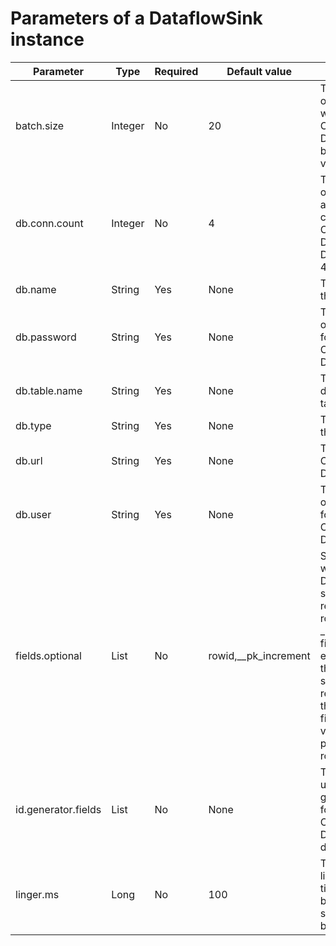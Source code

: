 # Parameters of a DataflowSink instance

|      Parameter      |  Type   | Required |    Default value     |                                                                                          Description                                                                                          |
|---------------------|---------|----------|----------------------|-----------------------------------------------------------------------------------------------------------------------------------------------------------------------------------------------|
| batch.size          | Integer | No       | 20                   | The number of records written to OceanBase Database in a batch. Default value: 20.                                                                                                            |
| db.conn.count       | Integer | No       | 4                    | The number of attempts allowed to connect to OceanBase Database. Default value: 4.                                                                                                            |
| db.name             | String  | Yes      | None                 | The name of the database.                                                                                                                                                                     |
| db.password         | String  | Yes      | None                 | The password of the account for accessing OceanBase Database.                                                                                                                                 |
| db.table.name       | String  | Yes      | None                 | The name of a database table.                                                                                                                                                                 |
| db.type             | String  | Yes      | None                 | The type of the database.                                                                                                                                                                     |
| db.url              | String  | Yes      | None                 | The URL of OceanBase Database.                                                                                                                                                                |
| db.user             | String  | Yes      | None                 | The username of the account for accessing OceanBase Database.                                                                                                                                 |
| fields.optional     | List    | No       | rowid,__pk_increment | Specifies whether the DataHub schema can record the rowid and _pk_increment fields. For example, if the DataHub schema can record only the rowid field, the value of this parameter is rowid. |
| id.generator.fields | List    | No       | None                 | The fields used to generate IDs for OceanBase Database documents.                                                                                                                             |
| linger.ms           | Long    | No       | 100                  | The upper limit of the time to wait before sending a batch.                                                                                                                                   |
